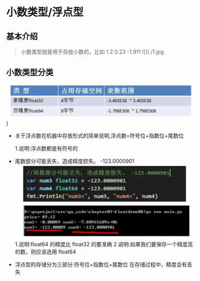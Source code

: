 # 小数类型/浮点型

## 基本介绍
> 小数类型就是用于存放小数的，比如 1.2 0.23 -1.911
![](./1.jpg

## 小数类型分类
![](./2.jpg))
- 关于浮点数在机器中存放形式的简单说明,浮点数=符号位+指数位+尾数位

  1.说明:浮点数都是有符号的

- 尾数部分可能丢失，造成精度损失。 -123.0000901
![](./3.jpg)
1.说明:float64 的精度比 float32 的要准确
2.说明:如果我们要保存一个精度高的数，则应该选用 float64

- 浮点型的存储分为三部分:符号位+指数位+尾数位 在存储过程中，精度会有丢失